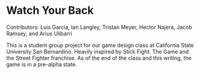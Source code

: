 # Watch Your Back

Contributors:
Luis Garcia, Ian Langley, Tristan Meyer, Hector Najera, Jacob Ramsey, and Arius Ulibarri

This is a student group project for our game design class at California State University San Bernardino.
Heavily inspired by Stick Fight: The Game and the Street Fighter franchise. As of the end of the class and this writing,
the game is in a pre-alpha state.

